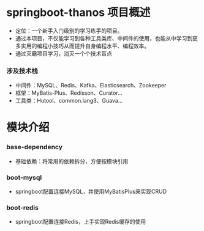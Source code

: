 # springboot-thanos 项目概述
- 定位：一个新手入门级别的学习练手的项目。
- 通过本项目，不仅能学习到各种工具类库、中间件的使用，也能从中学习到更多实用的编程小技巧从而提升自身编程水平、编程效率。
- 通过灭霸项目学习，消灭一个个技术盲点

### 涉及技术栈
- 中间件：MySQL、Redis、Kafka、Elasticsearch、Zookeeper
- 框架：MyBatis-Plus、Redisson、Curator...
- 工具类：Hutool、common.lang3、Guava...

# 模块介绍
### base-dependency
- 基础依赖：将常用的依赖拆分，方便按模块引用
  
### boot-mysql
- springboot配置连接MySQL，并使用MyBatisPlus来实现CRUD

### boot-redis
- springboot配置连接Redis，上手实现Redis缓存的使用
